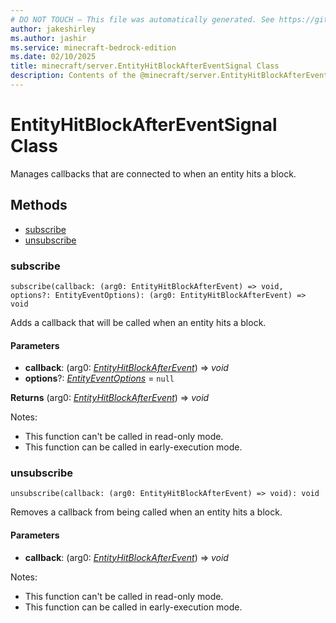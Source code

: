 ```yaml
---
# DO NOT TOUCH — This file was automatically generated. See https://github.com/mojang/minecraftapidocsgenerator to modify descriptions, examples, etc.
author: jakeshirley
ms.author: jashir
ms.service: minecraft-bedrock-edition
ms.date: 02/10/2025
title: minecraft/server.EntityHitBlockAfterEventSignal Class
description: Contents of the @minecraft/server.EntityHitBlockAfterEventSignal class.
---
```

# EntityHitBlockAfterEventSignal Class

Manages callbacks that are connected to when an entity hits a block.

## Methods
- [subscribe](#subscribe)
- [unsubscribe](#unsubscribe)

### **subscribe**
`
subscribe(callback: (arg0: EntityHitBlockAfterEvent) => void, options?: EntityEventOptions): (arg0: EntityHitBlockAfterEvent) => void
`

Adds a callback that will be called when an entity hits a block.

#### **Parameters**
- **callback**: (arg0: [*EntityHitBlockAfterEvent*](EntityHitBlockAfterEvent.md)) => *void*
- **options**?: [*EntityEventOptions*](EntityEventOptions.md) = `null`

**Returns** (arg0: [*EntityHitBlockAfterEvent*](EntityHitBlockAfterEvent.md)) => *void*
  
Notes:
- This function can't be called in read-only mode.
- This function can be called in early-execution mode.

### **unsubscribe**
`
unsubscribe(callback: (arg0: EntityHitBlockAfterEvent) => void): void
`

Removes a callback from being called when an entity hits a block.

#### **Parameters**
- **callback**: (arg0: [*EntityHitBlockAfterEvent*](EntityHitBlockAfterEvent.md)) => *void*
  
Notes:
- This function can't be called in read-only mode.
- This function can be called in early-execution mode.

